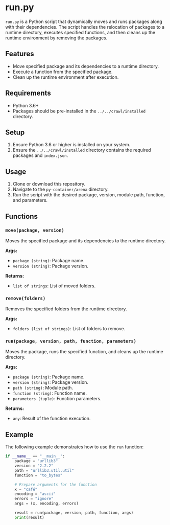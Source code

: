 # run.py

`run.py` is a Python script that dynamically moves and runs packages along with their dependencies. The script handles the relocation of packages to a runtime directory, executes specified functions, and then cleans up the runtime environment by removing the packages.

## Features

- Move specified package and its dependencies to a runtime directory.
- Execute a function from the specified package.
- Clean up the runtime environment after execution.

## Requirements

- Python 3.6+
- Packages should be pre-installed in the `../../crawl/installed` directory.

## Setup

1. Ensure Python 3.6 or higher is installed on your system.
2. Ensure the `../../crawl/installed` directory contains the required packages and `index.json`.

## Usage

1. Clone or download this repository.
2. Navigate to the `py-container/arena` directory.
3. Run the script with the desired package, version, module path, function, and parameters.

## Functions

### `move(package, version)`
Moves the specified package and its dependencies to the runtime directory.

**Args:**
- `package (string)`: Package name.
- `version (string)`: Package version.

**Returns:**
- `list of strings`: List of moved folders.

### `remove(folders)`
Removes the specified folders from the runtime directory.

**Args:**
- `folders (list of strings)`: List of folders to remove.

### `run(package, version, path, function, parameters)`
Moves the package, runs the specified function, and cleans up the runtime directory.

**Args:**
- `package (string)`: Package name.
- `version (string)`: Package version.
- `path (string)`: Module path.
- `function (string)`: Function name.
- `parameters (tuple)`: Function parameters.

**Returns:**
- `any`: Result of the function execution.

## Example

The following example demonstrates how to use the `run` function:

```python
if __name__ == "__main__":
    package = "urllib3"
    version = "2.2.2"
    path = "urllib3.util.util"
    function = "to_bytes"

    # Prepare arguments for the function
    x = "café"
    encoding = "ascii"
    errors = "ignore"
    args = (x, encoding, errors)

    result = run(package, version, path, function, args)
    print(result)
